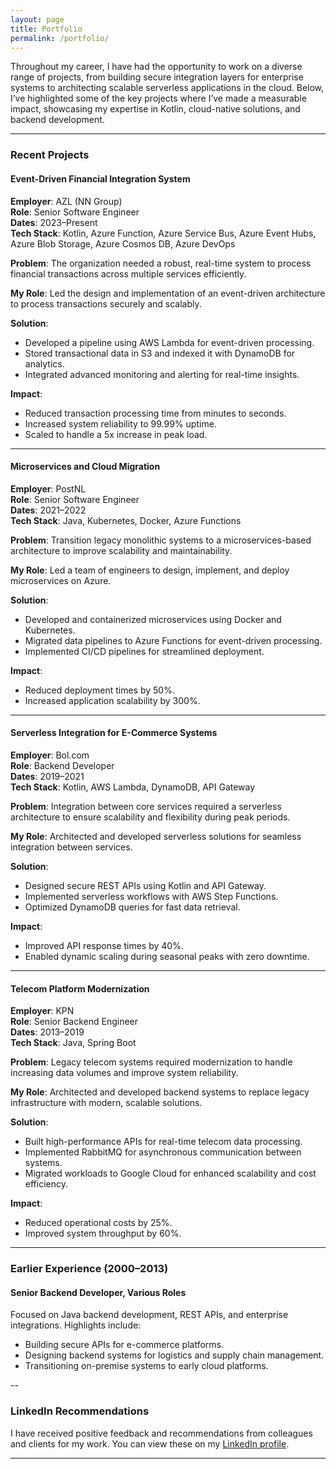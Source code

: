 ```yaml
---
layout: page
title: Portfolio
permalink: /portfolio/
---
```


Throughout my career, I have had the opportunity to work on a diverse range of projects, from building secure integration layers for enterprise systems to architecting scalable serverless applications in the cloud. Below, I’ve highlighted some of the key projects where I’ve made a measurable impact, showcasing my expertise in Kotlin, cloud-native solutions, and backend development.

---

### **Recent Projects**

#### **Event-Driven Financial Integration System**
**Employer**: AZL (NN Group)  
**Role**: Senior Software Engineer  
**Dates**: 2023–Present  
**Tech Stack**: Kotlin, Azure Function, Azure Service Bus, Azure Event Hubs, Azure Blob Storage, Azure Cosmos DB, Azure DevOps

**Problem**: The organization needed a robust, real-time system to process financial transactions across multiple services efficiently.

**My Role**: Led the design and implementation of an event-driven architecture to process transactions securely and scalably.

**Solution**:
- Developed a pipeline using AWS Lambda for event-driven processing.
- Stored transactional data in S3 and indexed it with DynamoDB for analytics.
- Integrated advanced monitoring and alerting for real-time insights.

**Impact**:
- Reduced transaction processing time from minutes to seconds.
- Increased system reliability to 99.99% uptime.
- Scaled to handle a 5x increase in peak load.

---

#### **Microservices and Cloud Migration**
**Employer**: PostNL  
**Role**: Senior Software Engineer  
**Dates**: 2021–2022  
**Tech Stack**: Java, Kubernetes, Docker, Azure Functions

**Problem**: Transition legacy monolithic systems to a microservices-based architecture to improve scalability and maintainability.

**My Role**: Led a team of engineers to design, implement, and deploy microservices on Azure.

**Solution**:
- Developed and containerized microservices using Docker and Kubernetes.
- Migrated data pipelines to Azure Functions for event-driven processing.
- Implemented CI/CD pipelines for streamlined deployment.

**Impact**:
- Reduced deployment times by 50%.
- Increased application scalability by 300%.

---

#### **Serverless Integration for E-Commerce Systems**
**Employer**: Bol.com  
**Role**: Backend Developer  
**Dates**: 2019–2021  
**Tech Stack**: Kotlin, AWS Lambda, DynamoDB, API Gateway

**Problem**: Integration between core services required a serverless architecture to ensure scalability and flexibility during peak periods.

**My Role**: Architected and developed serverless solutions for seamless integration between services.

**Solution**:
- Designed secure REST APIs using Kotlin and API Gateway.
- Implemented serverless workflows with AWS Step Functions.
- Optimized DynamoDB queries for fast data retrieval.

**Impact**:
- Improved API response times by 40%.
- Enabled dynamic scaling during seasonal peaks with zero downtime.

---

#### **Telecom Platform Modernization**
**Employer**: KPN  
**Role**: Senior Backend Engineer  
**Dates**: 2013–2019  
**Tech Stack**: Java, Spring Boot

**Problem**: Legacy telecom systems required modernization to handle increasing data volumes and improve system reliability.

**My Role**: Architected and developed backend systems to replace legacy infrastructure with modern, scalable solutions.

**Solution**:
- Built high-performance APIs for real-time telecom data processing.
- Implemented RabbitMQ for asynchronous communication between systems.
- Migrated workloads to Google Cloud for enhanced scalability and cost efficiency.

**Impact**:
- Reduced operational costs by 25%.
- Improved system throughput by 60%.

---

### **Earlier Experience (2000–2013)**

#### **Senior Backend Developer**, Various Roles
Focused on Java backend development, REST APIs, and enterprise integrations. Highlights include:
- Building secure APIs for e-commerce platforms.
- Designing backend systems for logistics and supply chain management.
- Transitioning on-premise systems to early cloud platforms.

--

### **LinkedIn Recommendations**

I have received positive feedback and recommendations from colleagues and clients for my work. You can view these on my [LinkedIn profile](https://www.linkedin.com/in/elena-van-engelen-maslova/).

---

